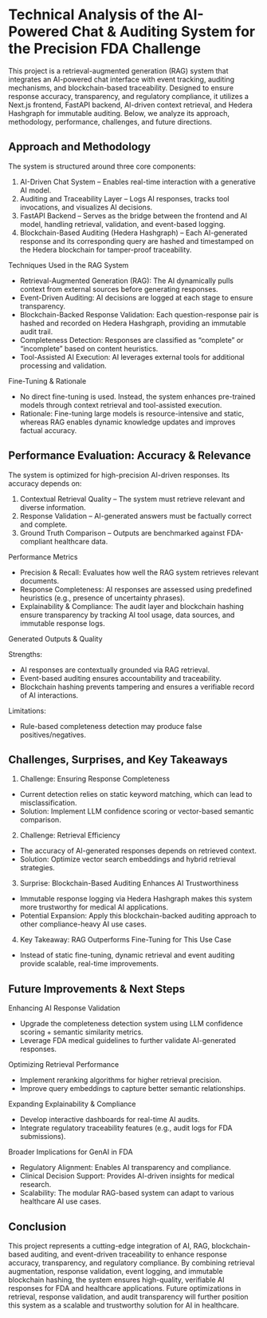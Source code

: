 # Technical Analysis of the AI-Powered Chat & Auditing System for the Precision FDA Challenge

This project is a retrieval-augmented generation (RAG) system that integrates an AI-powered chat interface with event tracking, auditing mechanisms, and blockchain-based traceability. Designed to ensure response accuracy, transparency, and regulatory compliance, it utilizes a Next.js frontend, FastAPI backend, AI-driven context retrieval, and Hedera Hashgraph for immutable auditing. Below, we analyze its approach, methodology, performance, challenges, and future directions.
## Approach and Methodology

The system is structured around three core components:
1. AI-Driven Chat System – Enables real-time interaction with a generative AI model.
2. Auditing and Traceability Layer – Logs AI responses, tracks tool invocations, and visualizes AI decisions.
3. FastAPI Backend – Serves as the bridge between the frontend and AI model, handling retrieval, validation, and event-based logging.
4. Blockchain-Based Auditing (Hedera Hashgraph) – Each AI-generated response and its corresponding query are hashed and timestamped on the Hedera blockchain for tamper-proof traceability.

Techniques Used in the RAG System
- Retrieval-Augmented Generation (RAG): The AI dynamically pulls context from external sources before generating responses.
- Event-Driven Auditing: AI decisions are logged at each stage to ensure transparency.
- Blockchain-Backed Response Validation: Each question-response pair is hashed and recorded on Hedera Hashgraph, providing an immutable audit trail.
- Completeness Detection: Responses are classified as “complete” or “incomplete” based on content heuristics.
- Tool-Assisted AI Execution: AI leverages external tools for additional processing and validation.

Fine-Tuning & Rationale
- No direct fine-tuning is used. Instead, the system enhances pre-trained models through context retrieval and tool-assisted execution.
- Rationale: Fine-tuning large models is resource-intensive and static, whereas RAG enables dynamic knowledge updates and improves factual accuracy.

## Performance Evaluation: Accuracy & Relevance

The system is optimized for high-precision AI-driven responses. Its accuracy depends on:
1. Contextual Retrieval Quality – The system must retrieve relevant and diverse information.
2. Response Validation – AI-generated answers must be factually correct and complete.
3. Ground Truth Comparison – Outputs are benchmarked against FDA-compliant healthcare data.

Performance Metrics
- Precision & Recall: Evaluates how well the RAG system retrieves relevant documents.
- Response Completeness: AI responses are assessed using predefined heuristics (e.g., presence of uncertainty phrases).
- Explainability & Compliance: The audit layer and blockchain hashing ensure transparency by tracking AI tool usage, data sources, and immutable response logs.

Generated Outputs & Quality

Strengths:
- AI responses are contextually grounded via RAG retrieval.
- Event-based auditing ensures accountability and traceability.
- Blockchain hashing prevents tampering and ensures a verifiable record of AI interactions.

Limitations:
- Rule-based completeness detection may produce false positives/negatives.

## Challenges, Surprises, and Key Takeaways

1. Challenge: Ensuring Response Completeness
- Current detection relies on static keyword matching, which can lead to misclassification.
- Solution: Implement LLM confidence scoring or vector-based semantic comparison.
2. Challenge: Retrieval Efficiency
- The accuracy of AI-generated responses depends on retrieved context.
- Solution: Optimize vector search embeddings and hybrid retrieval strategies.
3. Surprise: Blockchain-Based Auditing Enhances AI Trustworthiness
- Immutable response logging via Hedera Hashgraph makes this system more trustworthy for medical AI applications.
- Potential Expansion: Apply this blockchain-backed auditing approach to other compliance-heavy AI use cases.
4. Key Takeaway: RAG Outperforms Fine-Tuning for This Use Case
- Instead of static fine-tuning, dynamic retrieval and event auditing provide scalable, real-time improvements.

## Future Improvements & Next Steps

Enhancing AI Response Validation
- Upgrade the completeness detection system using LLM confidence scoring + semantic similarity metrics.
- Leverage FDA medical guidelines to further validate AI-generated responses.

Optimizing Retrieval Performance
- Implement reranking algorithms for higher retrieval precision.
- Improve query embeddings to capture better semantic relationships.

Expanding Explainability & Compliance
- Develop interactive dashboards for real-time AI audits.
- Integrate regulatory traceability features (e.g., audit logs for FDA submissions).

Broader Implications for GenAI in FDA
- Regulatory Alignment: Enables AI transparency and compliance.
- Clinical Decision Support: Provides AI-driven insights for medical research.
- Scalability: The modular RAG-based system can adapt to various healthcare AI use cases.

## Conclusion

This project represents a cutting-edge integration of AI, RAG, blockchain-based auditing, and event-driven traceability to enhance response accuracy, transparency, and regulatory compliance. By combining retrieval augmentation, response validation, event logging, and immutable blockchain hashing, the system ensures high-quality, verifiable AI responses for FDA and healthcare applications. Future optimizations in retrieval, response validation, and audit transparency will further position this system as a scalable and trustworthy solution for AI in healthcare.
